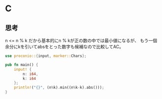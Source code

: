 # C
## 思考
n <= n % k だから基本的にn % kが正の数の中では最小値になるが、
もう一個余分にkを引いてabsをとった数字も候補なので比較してAC。
```rust
use proconio::{input, marker::Chars};

pub fn main() {
    input! {
        n: i64,
        k: i64
    };
    println!("{}", (n%k).min((n%k-k).abs()));
}
```